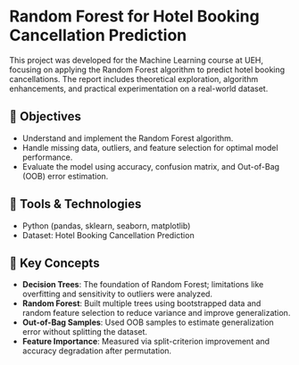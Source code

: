 # Random Forest for Hotel Booking Cancellation Prediction

This project was developed for the Machine Learning course at UEH, focusing on applying the Random Forest algorithm to predict hotel booking cancellations. The report includes theoretical exploration, algorithm enhancements, and practical experimentation on a real-world dataset.

## 🎯 Objectives

- Understand and implement the Random Forest algorithm.
- Handle missing data, outliers, and feature selection for optimal model performance.
- Evaluate the model using accuracy, confusion matrix, and Out-of-Bag (OOB) error estimation.

## 🧰 Tools & Technologies

- Python (pandas, sklearn, seaborn, matplotlib)
- Dataset: Hotel Booking Cancellation Prediction

## 🧠 Key Concepts

- **Decision Trees**: The foundation of Random Forest; limitations like overfitting and sensitivity to outliers were analyzed.
- **Random Forest**: Built multiple trees using bootstrapped data and random feature selection to reduce variance and improve generalization.
- **Out-of-Bag Samples**: Used OOB samples to estimate generalization error without splitting the dataset.
- **Feature Importance**: Measured via split-criterion improvement and accuracy degradation after permutation.
